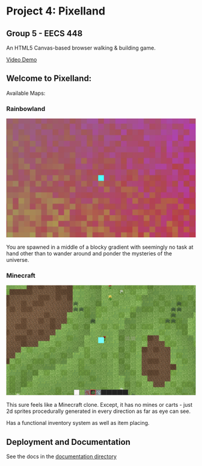 # Project 4: Pixelland

## Group 5 - EECS 448

An HTML5 Canvas-based browser walking & building game.

[Video Demo](https://www.youtube.com/watch?v=3guzbg383WA)

## Welcome to Pixelland:

Available Maps:

### Rainbowland

![](documentation/screenshots/rainbowland.png)

You are spawned in a middle of a blocky gradient with seemingly no task at hand
other than to wander around and ponder the mysteries of the universe.

### Minecraft

![](documentation/screenshots/mc.png)


This sure feels like a Minecraft clone. Except, it has no mines or carts - just
2d sprites procedurally generated in every direction as far as eye can see.

Has a functional inventory system as well as item placing.

## Deployment and Documentation

See the docs in the [documentation directory](./documentation/)
